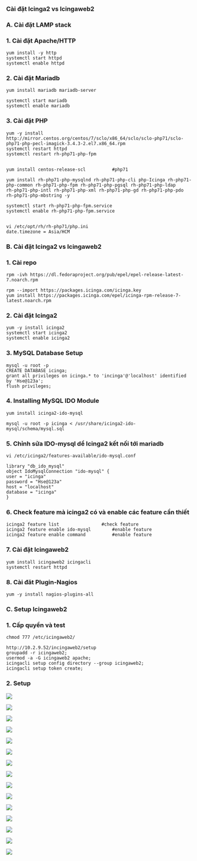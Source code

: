 ### Cài đặt Icinga2 vs Icingaweb2

### A. Cài đặt LAMP stack
### 1. Cài đặt Apache/HTTP
```
yum install -y http
systemctl start httpd
systemctl enable httpd
```

### 2. Cài đặt Mariadb
```
yum install mariadb mariadb-server

systemctl start mariadb 
systemctl enable mariadb

```

### 3. Cài đặt PHP 
```
yum -y install http://mirror.centos.org/centos/7/sclo/x86_64/sclo/sclo-php71/sclo-php71-php-pecl-imagick-3.4.3-2.el7.x86_64.rpm
systemctl restart httpd
systemctl restart rh-php71-php-fpm


yum install centos-release-scl 			#php71

yum install rh-php71-php-mysqlnd rh-php71-php-cli php-Icinga rh-php71-php-common rh-php71-php-fpm rh-php71-php-pgsql rh-php71-php-ldap 
rh-php71-php-intl rh-php71-php-xml rh-php71-php-gd rh-php71-php-pdo rh-php71-php-mbstring -y

systemctl start rh-php71-php-fpm.service
systemctl enable rh-php71-php-fpm.service


vi /etc/opt/rh/rh-php71/php.ini
date.timezone = Asia/HCM
```

### B. Cài đặt Icinga2 vs Icingaweb2

### 1. Cài repo
```
rpm -ivh https://dl.fedoraproject.org/pub/epel/epel-release-latest-7.noarch.rpm

rpm --import https://packages.icinga.com/icinga.key
yum install https://packages.icinga.com/epel/icinga-rpm-release-7-latest.noarch.rpm

```
### 2. Cài đặt Icinga2
```
yum -y install icinga2
systemctl start icinga2
systemctl enable icinga2
```
### 3. MySQL Database Setup
```
mysql -u root -p
CREATE DATABASE icinga;
grant all privileges on icinga.* to 'incinga'@'localhost' identified by 'Hse@123a';
flush privileges;

```
### 4. Installing MySQL IDO Module
```
yum install icinga2-ido-mysql
 
mysql -u root -p icinga < /usr/share/icinga2-ido-mysql/schema/mysql.sql
```

### 5. Chỉnh sửa IDO-mysql dể Icinga2 kết nối tới mariadb

```
vi /etc/icinga2/features-available/ido-mysql.conf

library "db_ido_mysql"
object IdoMysqlConnection "ido-mysql" {
user = "icinga"
password = "Hse@123a"
host = "localhost"
database = "icinga"
}

```
### 6. Check feature mà icinga2 có và enable các feature cần thiết
```
icinga2 feature list				#check feature
icinga2 feature enable ido-mysql		#enable feature
icinga2 feature enable command			#enable feature
```

### 7. Cài đặt Icingaweb2
```
yum install icingaweb2 icingacli
systemctl restart httpd 
```

### 8. Cài đăt Plugin-Nagios
` yum -y install nagios-plugins-all `


### C. Setup Icingaweb2
### 1. Cấp quyền và test
```
chmod 777 /etc/icingaweb2/

http://10.2.9.52/incingaweb2/setup
groupadd -r icingaweb2;
usermod -a -G icingaweb2 apache;
icingacli setup config directory --group icingaweb2;
icingacli setup token create;

```
### 2. Setup

![](../images/44.png)

![](../images/45.png)

![](../images/46.png)

![](../images/47.png)

![](../images/48.png)

![](../images/49.png)

![](../images/50.png)

![](../images/51.png)

![](../images/52.png)

![](../images/53.png)

![](../images/54.png)

![](../images/55.png)

![](../images/56.png)

![](../images/57.png)

![](../images/58.png)






